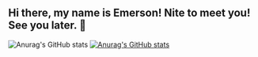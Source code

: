 ## Hi there, my name is Emerson! Nite to meet you! See you later. 👋

![Anurag's GitHub stats](https://github-readme-stats.vercel.app/api?username=Emer-sun&show_icons=true&theme=transparent)
[![Anurag's GitHub stats](https://github-readme-stats.vercel.app/api?username=Emer-sun)](https://github.com/Emer-sun/github-readme-stats)

